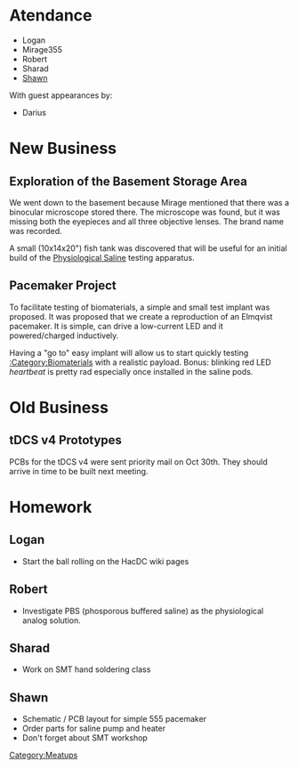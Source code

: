 # Atendance

-   Logan
-   Mirage355
-   Robert
-   Sharad
-   [Shawn](User:Nocko)

With guest appearances by:

-   Darius

# New Business

## Exploration of the Basement Storage Area

We went down to the basement because Mirage mentioned that there was a
binocular microscope stored there. The microscope was found, but it was
missing both the eyepieces and all three objective lenses. The brand
name was recorded.

A small (10x14x20") fish tank was discovered that will be useful for an
initial build of the [Physiological
Saline](PhysiologicalSaline) testing apparatus.

## Pacemaker Project

To facilitate testing of biomaterials, a simple and small test implant
was proposed. It was proposed that we create a reproduction of an
Elmqvist pacemaker. It is simple, can drive a low-current LED and it
powered/charged inductively.

Having a "go to" easy implant will allow us to start quickly testing
[:Category:Biomaterials](:Category:Biomaterials) with a
realistic payload. Bonus: blinking red LED *heartbeat* is pretty rad
especially once installed in the saline pods.

# Old Business

## tDCS v4 Prototypes

PCBs for the tDCS v4 were sent priority mail on Oct 30th. They should
arrive in time to be built next meeting.

# Homework

## Logan

-   Start the ball rolling on the HacDC wiki pages

## Robert

-   Investigate PBS (phosporous buffered saline) as the physiological
    analog solution.

## Sharad

-   Work on SMT hand soldering class

## Shawn

-   Schematic / PCB layout for simple 555 pacemaker
-   Order parts for saline pump and heater
-   Don't forget about SMT workshop

[Category:Meatups](Category:Meatups)
